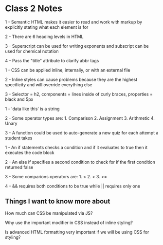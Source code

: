 # Class 2 Notes

1 - Semantic HTML makes it easier to read and work with markup by explicitly stating what each element is for

2 - There are 6 heading levels in HTML

3 - Superscript can be used for writing exponents and subscript can be used for chemical notation

4 - Pass the "title" attribute to clarify abbr tags

1 - CSS can be applied inline, internally, or with an external file

2 - Inline styles can cause problems because they are the highest specificity and will override everything else

3 - Selector = h2, components = lines inside of curly braces, properties = black and 5px

1 - 'data like this' is a string

2 - Some operator types are: 1. Comparison 2. Assignment 3. Arithmetic 4. Unary

3 - A function could be used to auto-generate a new quiz for each attempt a student takes

1 - An if statements checks a condition and if it evaluates to true then it executes the code block

2 - An else if specifies a second condition to check for if the first condition returned false

3 - Some comparions operators are: 1. < 2. > 3. >=

4 - && requires both conditions to be true while || requires only one

## Things I want to know more about

How much can CSS be manipulated via JS?

Why use the important modifier in CSS instead of inline styling?

Is advanced HTML formatting very important if we will be using CSS for styling?